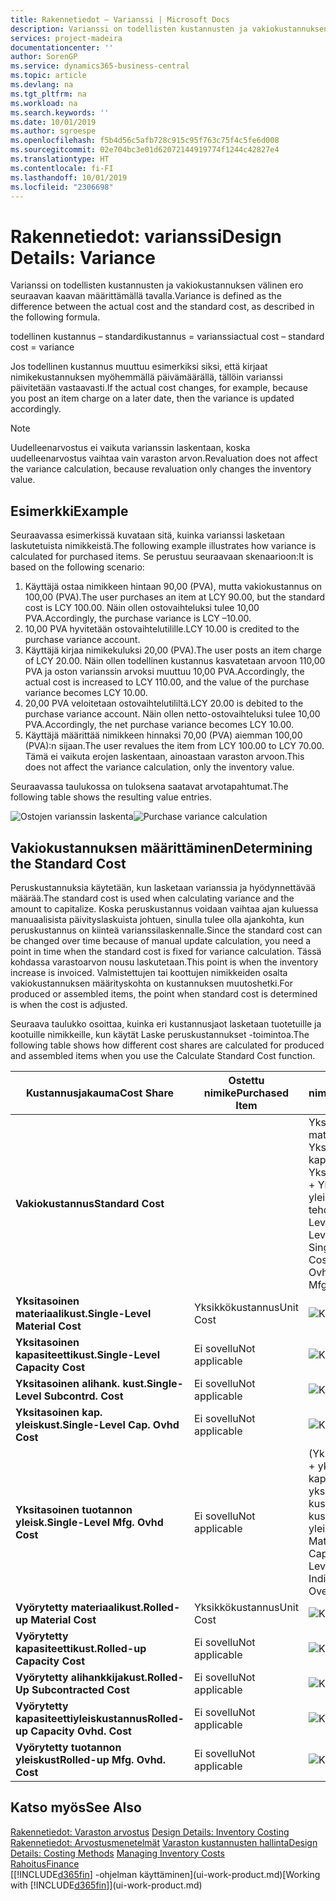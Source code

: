 ```yaml
---
title: Rakennetiedot – Varianssi | Microsoft Docs
description: Varianssi on todellisten kustannusten ja vakiokustannuksen välinen ero seuraavan kaavan määrittämällä tavalla.
services: project-madeira
documentationcenter: ''
author: SorenGP
ms.service: dynamics365-business-central
ms.topic: article
ms.devlang: na
ms.tgt_pltfrm: na
ms.workload: na
ms.search.keywords: ''
ms.date: 10/01/2019
ms.author: sgroespe
ms.openlocfilehash: f5b4d56c5afb728c915c95f763c75f4c5fe6d008
ms.sourcegitcommit: 02e704bc3e01d62072144919774f1244c42827e4
ms.translationtype: HT
ms.contentlocale: fi-FI
ms.lasthandoff: 10/01/2019
ms.locfileid: "2306698"
---
```

# <a name="design-details-variance"></a><span data-ttu-id="4eeca-103">Rakennetiedot: varianssi</span><span class="sxs-lookup"><span data-stu-id="4eeca-103">Design Details: Variance</span></span>
<span data-ttu-id="4eeca-104">Varianssi on todellisten kustannusten ja vakiokustannuksen välinen ero seuraavan kaavan määrittämällä tavalla.</span><span class="sxs-lookup"><span data-stu-id="4eeca-104">Variance is defined as the difference between the actual cost and the standard cost, as described in the following formula.</span></span>  

 <span data-ttu-id="4eeca-105">todellinen kustannus – standardikustannus = varianssi</span><span class="sxs-lookup"><span data-stu-id="4eeca-105">actual cost – standard cost = variance</span></span>  

 <span data-ttu-id="4eeca-106">Jos todellinen kustannus muuttuu esimerkiksi siksi, että kirjaat nimikekustannuksen myöhemmällä päivämäärällä, tällöin varianssi päivitetään vastaavasti.</span><span class="sxs-lookup"><span data-stu-id="4eeca-106">If the actual cost changes, for example, because you post an item charge on a later date, then the variance is updated accordingly.</span></span>  

> [!NOTE]  
>  <span data-ttu-id="4eeca-107">Uudelleenarvostus ei vaikuta varianssin laskentaan, koska uudelleenarvostus vaihtaa vain varaston arvon.</span><span class="sxs-lookup"><span data-stu-id="4eeca-107">Revaluation does not affect the variance calculation, because revaluation only changes the inventory value.</span></span>  

## <a name="example"></a><span data-ttu-id="4eeca-108">Esimerkki</span><span class="sxs-lookup"><span data-stu-id="4eeca-108">Example</span></span>  
 <span data-ttu-id="4eeca-109">Seuraavassa esimerkissä kuvataan sitä, kuinka varianssi lasketaan laskutetuista nimikkeistä.</span><span class="sxs-lookup"><span data-stu-id="4eeca-109">The following example illustrates how variance is calculated for purchased items.</span></span> <span data-ttu-id="4eeca-110">Se perustuu seuraavaan skenaarioon:</span><span class="sxs-lookup"><span data-stu-id="4eeca-110">It is based on the following scenario:</span></span>  

1.  <span data-ttu-id="4eeca-111">Käyttäjä ostaa nimikkeen hintaan 90,00 (PVA), mutta vakiokustannus on 100,00 (PVA).</span><span class="sxs-lookup"><span data-stu-id="4eeca-111">The user purchases an item at LCY 90.00, but the standard cost is LCY 100.00.</span></span> <span data-ttu-id="4eeca-112">Näin ollen ostovaihteluksi tulee 10,00 PVA.</span><span class="sxs-lookup"><span data-stu-id="4eeca-112">Accordingly, the purchase variance is LCY –10.00.</span></span>  
2.  <span data-ttu-id="4eeca-113">10,00 PVA hyvitetään ostovaihtelutilille.</span><span class="sxs-lookup"><span data-stu-id="4eeca-113">LCY 10.00 is credited to the purchase variance account.</span></span>  
3.  <span data-ttu-id="4eeca-114">Käyttäjä kirjaa nimikekuluksi 20,00 (PVA).</span><span class="sxs-lookup"><span data-stu-id="4eeca-114">The user posts an item charge of LCY 20.00.</span></span> <span data-ttu-id="4eeca-115">Näin ollen todellinen kustannus kasvatetaan arvoon 110,00 PVA ja oston varianssin arvoksi muuttuu 10,00 PVA.</span><span class="sxs-lookup"><span data-stu-id="4eeca-115">Accordingly, the actual cost is increased to LCY 110.00, and the value of the purchase variance becomes LCY 10.00.</span></span>  
4.  <span data-ttu-id="4eeca-116">20,00 PVA veloitetaan ostovaihtelutililtä.</span><span class="sxs-lookup"><span data-stu-id="4eeca-116">LCY 20.00 is debited to the purchase variance account.</span></span> <span data-ttu-id="4eeca-117">Näin ollen netto-ostovaihteluksi tulee 10,00 PVA.</span><span class="sxs-lookup"><span data-stu-id="4eeca-117">Accordingly, the net purchase variance becomes LCY 10.00.</span></span>  
5.  <span data-ttu-id="4eeca-118">Käyttäjä määrittää nimikkeen hinnaksi 70,00 (PVA) aiemman 100,00 (PVA):n sijaan.</span><span class="sxs-lookup"><span data-stu-id="4eeca-118">The user revalues the item from LCY 100.00 to LCY 70.00.</span></span> <span data-ttu-id="4eeca-119">Tämä ei vaikuta erojen laskentaan, ainoastaan varaston arvoon.</span><span class="sxs-lookup"><span data-stu-id="4eeca-119">This does not affect the variance calculation, only the inventory value.</span></span>  

 <span data-ttu-id="4eeca-120">Seuraavassa taulukossa on tuloksena saatavat arvotapahtumat.</span><span class="sxs-lookup"><span data-stu-id="4eeca-120">The following table shows the resulting value entries.</span></span>  

 <span data-ttu-id="4eeca-121">![Ostojen varianssin laskenta](media/design_details_inventory_costing_11_purchase_variance.png "Ostojen varianssin laskenta")</span><span class="sxs-lookup"><span data-stu-id="4eeca-121">![Purchase variance calculation](media/design_details_inventory_costing_11_purchase_variance.png "Purchase variance calculation")</span></span>  

## <a name="determining-the-standard-cost"></a><span data-ttu-id="4eeca-122">Vakiokustannuksen määrittäminen</span><span class="sxs-lookup"><span data-stu-id="4eeca-122">Determining the Standard Cost</span></span>  
 <span data-ttu-id="4eeca-123">Peruskustannuksia käytetään, kun lasketaan varianssia ja hyödynnettävää määrää.</span><span class="sxs-lookup"><span data-stu-id="4eeca-123">The standard cost is used when calculating variance and the amount to capitalize.</span></span> <span data-ttu-id="4eeca-124">Koska peruskustannus voidaan vaihtaa ajan kuluessa manuaalisista päivityslaskuista johtuen, sinulla tulee olla ajankohta, kun peruskustannus on kiinteä varianssilaskennalle.</span><span class="sxs-lookup"><span data-stu-id="4eeca-124">Since the standard cost can be changed over time because of manual update calculation, you need a point in time when the standard cost is fixed for variance calculation.</span></span> <span data-ttu-id="4eeca-125">Tässä kohdassa varastoarvon nousu laskutetaan.</span><span class="sxs-lookup"><span data-stu-id="4eeca-125">This point is when the inventory increase is invoiced.</span></span> <span data-ttu-id="4eeca-126">Valmistettujen tai koottujen nimikkeiden osalta vakiokustannuksen määrityskohta on kustannuksen muutoshetki.</span><span class="sxs-lookup"><span data-stu-id="4eeca-126">For produced or assembled items, the point when standard cost is determined is when the cost is adjusted.</span></span>  

 <span data-ttu-id="4eeca-127">Seuraava taulukko osoittaa, kuinka eri kustannusjaot lasketaan tuotetuille ja kootuille nimikkeille, kun käytät Laske peruskustannukset -toimintoa.</span><span class="sxs-lookup"><span data-stu-id="4eeca-127">The following table shows how different cost shares are calculated for produced and assembled items when you use the Calculate Standard Cost function.</span></span>  

|<span data-ttu-id="4eeca-128">Kustannusjakauma</span><span class="sxs-lookup"><span data-stu-id="4eeca-128">Cost Share</span></span>|<span data-ttu-id="4eeca-129">Ostettu nimike</span><span class="sxs-lookup"><span data-stu-id="4eeca-129">Purchased Item</span></span>|<span data-ttu-id="4eeca-130">Tuotettu tai koottu nimike</span><span class="sxs-lookup"><span data-stu-id="4eeca-130">Produced/Assembled Item</span></span>|  
|----------------|--------------------|------------------------------|  
|<span data-ttu-id="4eeca-131">**Vakiokustannus**</span><span class="sxs-lookup"><span data-stu-id="4eeca-131">**Standard Cost**</span></span>||<span data-ttu-id="4eeca-132">Yksitasoiset materiaalikustannukset + Yksitasoiset kapasiteettikustannukset + Yksitasoiset aliurakointikust. + Yksitasoiset kapasit. yleiskust. + Yksitasoiset tehdastuot. yleiskust.</span><span class="sxs-lookup"><span data-stu-id="4eeca-132">Single-Level Material Cost + Single-Level Capacity Cost + Single-Level Subcontrd. Cost + Single-Level Cap. Ovhd. Cost + Single-Level Mfg. Ovhd. Cost</span></span>|  
|<span data-ttu-id="4eeca-133">**Yksitasoinen materiaalikust.**</span><span class="sxs-lookup"><span data-stu-id="4eeca-133">**Single-Level Material Cost**</span></span>|<span data-ttu-id="4eeca-134">Yksikkökustannus</span><span class="sxs-lookup"><span data-stu-id="4eeca-134">Unit Cost</span></span>|<span data-ttu-id="4eeca-135">![Kaava 1](media/design_details_inventory_costing_11_equation_1.png "kaava 1")</span><span class="sxs-lookup"><span data-stu-id="4eeca-135">![Equation 1](media/design_details_inventory_costing_11_equation_1.png "Equation 1")</span></span>|  
|<span data-ttu-id="4eeca-136">**Yksitasoinen kapasiteettikust.**</span><span class="sxs-lookup"><span data-stu-id="4eeca-136">**Single-Level Capacity Cost**</span></span>|<span data-ttu-id="4eeca-137">Ei sovellu</span><span class="sxs-lookup"><span data-stu-id="4eeca-137">Not applicable</span></span>|<span data-ttu-id="4eeca-138">![Kaava 2](media/design_details_inventory_costing_11_equation_2.png "kaava 2")</span><span class="sxs-lookup"><span data-stu-id="4eeca-138">![Equation 2](media/design_details_inventory_costing_11_equation_2.png "Equation 2")</span></span>|  
|<span data-ttu-id="4eeca-139">**Yksitasoinen alihank. kust.**</span><span class="sxs-lookup"><span data-stu-id="4eeca-139">**Single-Level Subcontrd. Cost**</span></span>|<span data-ttu-id="4eeca-140">Ei sovellu</span><span class="sxs-lookup"><span data-stu-id="4eeca-140">Not applicable</span></span>|<span data-ttu-id="4eeca-141">![Kaava 3](media/design_details_inventory_costing_11_equation_3.png "kaava 3")</span><span class="sxs-lookup"><span data-stu-id="4eeca-141">![Equation 3](media/design_details_inventory_costing_11_equation_3.png "Equation 3")</span></span>|  
|<span data-ttu-id="4eeca-142">**Yksitasoinen kap. yleiskust.**</span><span class="sxs-lookup"><span data-stu-id="4eeca-142">**Single-Level Cap. Ovhd Cost**</span></span>|<span data-ttu-id="4eeca-143">Ei sovellu</span><span class="sxs-lookup"><span data-stu-id="4eeca-143">Not applicable</span></span>|<span data-ttu-id="4eeca-144">![Kaava 4](media/design_details_inventory_costing_11_equation_4.png "kaava 4")</span><span class="sxs-lookup"><span data-stu-id="4eeca-144">![Equation 4](media/design_details_inventory_costing_11_equation_4.png "Equation 4")</span></span>|  
|<span data-ttu-id="4eeca-145">**Yksitasoinen tuotannon yleisk.**</span><span class="sxs-lookup"><span data-stu-id="4eeca-145">**Single-Level Mfg. Ovhd Cost**</span></span>|<span data-ttu-id="4eeca-146">Ei sovellu</span><span class="sxs-lookup"><span data-stu-id="4eeca-146">Not applicable</span></span>|<span data-ttu-id="4eeca-147">(Yksitasoinen materiaalikust. + yksitasoinen kapasiteettikust. + yksitasoinen alihank. kustannus-) \* välillinen kustannus % / 100 + yleiskustannus</span><span class="sxs-lookup"><span data-stu-id="4eeca-147">(Single-Level Material Cost + Single-Level Capacity Cost + Single-Level Subcontrd. Cost) \* Indirect Cost % / 100 + Overhead Rate</span></span>|  
|<span data-ttu-id="4eeca-148">**Vyörytetty materiaalikust.**</span><span class="sxs-lookup"><span data-stu-id="4eeca-148">**Rolled-up Material Cost**</span></span>|<span data-ttu-id="4eeca-149">Yksikkökustannus</span><span class="sxs-lookup"><span data-stu-id="4eeca-149">Unit Cost</span></span>|<span data-ttu-id="4eeca-150">![Kaava 5](media/design_details_inventory_costing_11_equation_5.png "kaava 5")</span><span class="sxs-lookup"><span data-stu-id="4eeca-150">![Equation 5](media/design_details_inventory_costing_11_equation_5.png "Equation 5")</span></span>|  
|<span data-ttu-id="4eeca-151">**Vyörytetty kapasiteettikust.**</span><span class="sxs-lookup"><span data-stu-id="4eeca-151">**Rolled-up Capacity Cost**</span></span>|<span data-ttu-id="4eeca-152">Ei sovellu</span><span class="sxs-lookup"><span data-stu-id="4eeca-152">Not applicable</span></span>|<span data-ttu-id="4eeca-153">![Kaava 6](media/design_details_inventory_costing_11_equation_6.png "kaava 6")</span><span class="sxs-lookup"><span data-stu-id="4eeca-153">![Equation 6](media/design_details_inventory_costing_11_equation_6.png "Equation 6")</span></span>|  
|<span data-ttu-id="4eeca-154">**Vyörytetty alihankkijakust.**</span><span class="sxs-lookup"><span data-stu-id="4eeca-154">**Rolled-Up Subcontracted Cost**</span></span>|<span data-ttu-id="4eeca-155">Ei sovellu</span><span class="sxs-lookup"><span data-stu-id="4eeca-155">Not applicable</span></span>|<span data-ttu-id="4eeca-156">![Kaava 7](media/design_details_inventory_costing_11_equation_7.png "kaava 7")</span><span class="sxs-lookup"><span data-stu-id="4eeca-156">![Equation 7](media/design_details_inventory_costing_11_equation_7.png "Equation 7")</span></span>|  
|<span data-ttu-id="4eeca-157">**Vyörytetty kapasiteettiyleiskustannus**</span><span class="sxs-lookup"><span data-stu-id="4eeca-157">**Rolled-up Capacity Ovhd. Cost**</span></span>|<span data-ttu-id="4eeca-158">Ei sovellu</span><span class="sxs-lookup"><span data-stu-id="4eeca-158">Not applicable</span></span>|<span data-ttu-id="4eeca-159">![Kaava 8](media/design_details_inventory_costing_11_equation_8.png "kaava 8")</span><span class="sxs-lookup"><span data-stu-id="4eeca-159">![Equation 8](media/design_details_inventory_costing_11_equation_8.png "Equation 8")</span></span>|  
|<span data-ttu-id="4eeca-160">**Vyörytetty tuotannon yleiskust**</span><span class="sxs-lookup"><span data-stu-id="4eeca-160">**Rolled-up Mfg. Ovhd. Cost**</span></span>|<span data-ttu-id="4eeca-161">Ei sovellu</span><span class="sxs-lookup"><span data-stu-id="4eeca-161">Not applicable</span></span>|<span data-ttu-id="4eeca-162">![Kaava 9](media/design_details_inventory_costing_11_equation_9.png "kaava 9")</span><span class="sxs-lookup"><span data-stu-id="4eeca-162">![Equation 9](media/design_details_inventory_costing_11_equation_9.png "Equation 9")</span></span>|  

## <a name="see-also"></a><span data-ttu-id="4eeca-163">Katso myös</span><span class="sxs-lookup"><span data-stu-id="4eeca-163">See Also</span></span>  
 <span data-ttu-id="4eeca-164">[Rakennetiedot: Varaston arvostus](design-details-inventory-costing.md) </span><span class="sxs-lookup"><span data-stu-id="4eeca-164">[Design Details: Inventory Costing](design-details-inventory-costing.md) </span></span>  
 <span data-ttu-id="4eeca-165">[Rakennetiedot: Arvostusmenetelmät](design-details-costing-methods.md) [Varaston kustannusten hallinta](finance-manage-inventory-costs.md)</span><span class="sxs-lookup"><span data-stu-id="4eeca-165">[Design Details: Costing Methods](design-details-costing-methods.md) [Managing Inventory Costs](finance-manage-inventory-costs.md)</span></span>  
 [<span data-ttu-id="4eeca-166">Rahoitus</span><span class="sxs-lookup"><span data-stu-id="4eeca-166">Finance</span></span>](finance.md)  
 <span data-ttu-id="4eeca-167">[[!INCLUDE[d365fin](includes/d365fin_md.md)] -ohjelman käyttäminen](ui-work-product.md)</span><span class="sxs-lookup"><span data-stu-id="4eeca-167">[Working with [!INCLUDE[d365fin](includes/d365fin_md.md)]](ui-work-product.md)</span></span>
